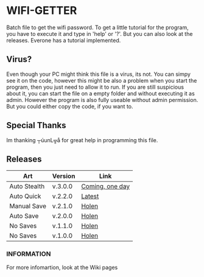 # WIFI-GETTER
Batch file to get the wifi password. To get a little tutorial for the program, you have to execute it and type in 'help' or '?'. But you can also look at the releases. Everone has a tutorial implemented.

## Virus?

Even though your PC might think this file is a virus, its not. You can simpy see it on the code, however  this might be also a problem when you start the program, then you just need to allow it to run.
If you are still suspicious about it, you can start the file on a empty folder and without executing it as admin. However the program is also fully useable without admin permission.
But you could either copy the code, if you want to.

## Special Thanks

Im thanking ┬úunL╦å for great help in programming this file.

## Releases

   Art       | Version | Link
-------------|---------|-----------------
Auto Stealth | v.3.0.0 | [Coming, one day]()
Auto Quick   | v.2.2.0 | [Latest](https://github.com/Minz16/WIFI-GETTER/releases/download/v.2.2.0/WIFI-GETTER.bat)
Manual Save  | v.2.1.0 | [Holen](https://github.com/Minz16/WIFI-GETTER/releases/download/v.2.1.0/WIFI-GETTER.bat)
Auto Save    | v.2.0.0 | [Holen](https://github.com/Minz16/WIFI-GETTER/releases/download/v.2.0.0/WIFI-GETTER.bat)
No Saves     | v.1.1.0 | [Holen](https://github.com/Minz16/WIFI-GETTER/releases/download/v.1.1.0/WIFI-GETTER.bat)
No Saves     | v.1.0.0 | [Holen](https://github.com/Minz16/WIFI-GETTER/releases/download/v.1.0.0/WIFI.GETTER.bat)

### INFORMATION
For more infomartion, look at the Wiki pages

